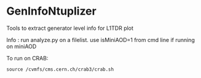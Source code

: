 # GenInfoNtuplizer
Tools to extract generator level info for L1TDR plot

Info : run analyze.py on a filelist. use isMiniAOD=1 from cmd line if running on miniAOD

To run on CRAB:

``source /cvmfs/cms.cern.ch/crab3/crab.sh``
